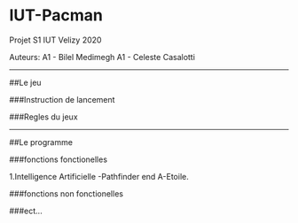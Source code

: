# IUT-Pacman
Projet S1 IUT Velizy 2020

Auteurs:
A1 - Bilel Medimegh
A1 - Celeste Casalotti

---

##Le jeu

###Instruction de lancement

###Regles du jeux

---

##Le programme

###fonctions fonctionelles

1.Intelligence Artificielle
	-Pathfinder end A-Etoile.

###fonctions non fonctionelles

###ect...
